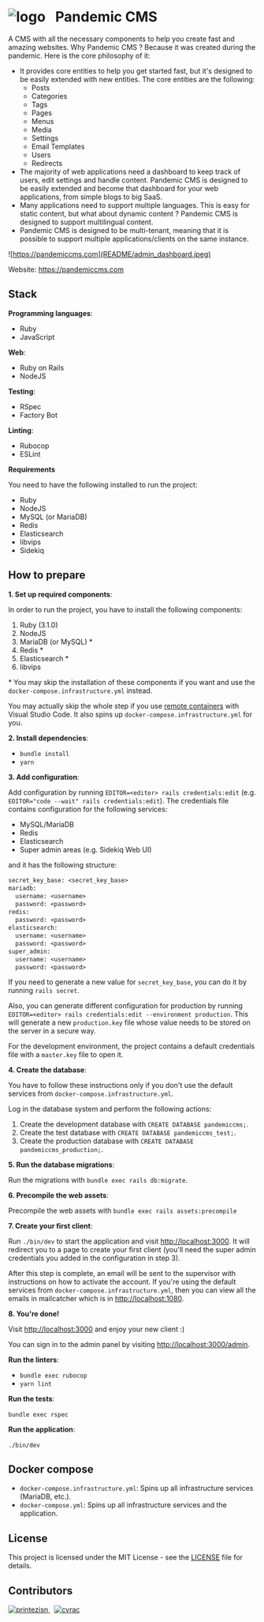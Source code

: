 <h1>
  <img src="public/logo.png" alt="logo" />
  &nbsp;
  Pandemic CMS
</h1>

A CMS with all the necessary components to help you create fast and amazing websites. Why Pandemic CMS ? Because it was created during the pandemic. Here is the core philosophy of it:
- It provides core entities to help you get started fast, but it's designed to be easily extended with new entities. The core entities are the following:
  - Posts
  - Categories
  - Tags
  - Pages
  - Menus
  - Media
  - Settings
  - Email Templates
  - Users
  - Redirects
- The majority of web applications need a dashboard to keep track of users, edit settings and handle content. Pandemic CMS is designed to be easily extended and become that dashboard for your web applications, from simple blogs to big SaaS.
- Many applications need to support multiple languages. This is easy for static content, but what about dynamic content ? Pandemic CMS is designed to support multilingual content.
- Pandemic CMS is designed to be multi-tenant, meaning that it is possible to support multiple applications/clients on the same instance.

![https://pandemiccms.com](README/admin_dashboard.jpeg)

Website: https://pandemiccms.com

## Stack

**Programming languages**:

- Ruby
- JavaScript

**Web**:

- Ruby on Rails
- NodeJS

**Testing**:

- RSpec
- Factory Bot

**Linting**:

- Rubocop
- ESLint

**Requirements**

You need to have the following installed to run the project:

- Ruby
- NodeJS
- MySQL (or MariaDB)
- Redis
- Elasticsearch
- libvips
- Sidekiq

## How to prepare

**1. Set up required components**:

In order to run the project, you have to install the following components:

1. Ruby (3.1.0)
1. NodeJS
1. MariaDB (or MySQL) *
1. Redis *
1. Elasticsearch *
1. libvips

\* You may skip the installation of these components if you want and use the `docker-compose.infrastructure.yml` instead.

You may actually skip the whole step if you use [remote containers](https://code.visualstudio.com/docs/remote/containers) with Visual Studio Code. It also spins up `docker-compose.infrastructure.yml` for you.

**2. Install dependencies**:

- `bundle install`
- `yarn`

**3. Add configuration**:

Add configuration by running `EDITOR=<editor> rails credentials:edit` (e.g. `EDITOR="code --wait" rails credentials:edit`). The credentials file contains configuration for the following services:
- MySQL/MariaDB
- Redis
- Elasticsearch
- Super admin areas (e.g. Sidekiq Web UI)

and it has the following structure:

```
secret_key_base: <secret_key_base>
mariadb:
  username: <username>
  password: <password>
redis:
  password: <password>
elasticsearch:
  username: <username>
  password: <password>
super_admin:
  username: <username>
  password: <password>
```

If you need to generate a new value for `secret_key_base`, you can do it by running `rails secret`.

Also, you can generate different configuration for production by running `EDITOR=<editor> rails credentials:edit --environment production`. This will generate a new `production.key` file whose value needs to be stored on the server in a secure way.

For the development environment, the project contains a default credentials file with a `master.key` file to open it.

**4. Create the database**:

You have to follow these instructions only if you don't use the default services from `docker-compose.infrastructure.yml`.

Log in the database system and perform the following actions:

1. Create the development database with `CREATE DATABASE pandemiccms;`.
1. Create the test database with `CREATE DATABASE pandemiccms_test;`.
1. Create the production database with `CREATE DATABASE pandemiccms_production;`.

**5. Run the database migrations**:

Run the migrations with `bundle exec rails db:migrate`.

**6. Precompile the web assets**:

Precompile the web assets with `bundle exec rails assets:precompile`

**7. Create your first client**:

Run `./bin/dev` to start the application and visit [http://localhost:3000](http://localhost:3000). It will redirect you to a page to create your first client (you'll need the super admin credentials you added in the configuration in step 3).

After this step is complete, an email will be sent to the supervisor with instructions on how to activate the account. If you're using the default services from `docker-compose.infrastructure.yml`, then you can view all the emails in mailcatcher which is in [http://localhost:1080](http://localhost:1080).

**8. You're done!**

Visit [http://localhost:3000](http://localhost:3000) and enjoy your new client :)

You can sign in to the admin panel by visiting [http://localhost:3000/admin](http://localhost:3000/admin).

**Run the linters**:

- `bundle exec rubocop`
- `yarn lint`

**Run the tests**:

`bundle exec rspec`

**Run the application**:

`./bin/dev`

## Docker compose

- `docker-compose.infrastructure.yml`: Spins up all infrastructure services (MariaDB, etc.).
- `docker-compose.yml`: Spins up all infrastructure services and the application.

## License

This project is licensed under the MIT License - see the [LICENSE](LICENSE) file for details.

## Contributors

<a href="https://github.com/printezisn">
  <img src="https://avatars.githubusercontent.com/u/28266572?v=4" width="80" height="80" title="printezisn" alt="printezisn" />
</a>
&nbsp;
<a href="https://github.com/cvrac">
  <img src="https://avatars.githubusercontent.com/u/10595219?v=4" width="80" height="80" title="cvrac" alt="cvrac" />
</a>
